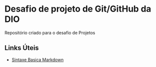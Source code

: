 # Desafio de projeto de Git/GitHub da DIO

Repositório criado para o desafio de Projetos

## Links Úteis

- [Sintaxe Basica Markdown](https://www.markdownguide.org/)
